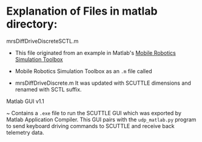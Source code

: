 # Explanation of Files in matlab directory:

mrsDiffDriveDiscreteSCTL.m

- This file originated from an example in Matlab's [Mobile Robotics Simulation Toolbox](https://www.mathworks.com/matlabcentral/fileexchange/66586-mobile-robotics-simulation-toolbox?s_tid=srchtitle)

- Mobile Robotics Simulation Toolbox as an ```.m``` file called

- mrsDiffDriveDiscrete.m  It was updated with SCUTTLE dimensions and renamed with SCTL suffix.

Matlab GUI v1.1

~ Contains a ```.exe``` file to run the SCUTTLE GUI which was exported by Matlab Application Compiler.  This GUI pairs with the ```udp_matlab.py``` program to send keyboard driving commands to SCUTTLE and receive back telemetry data.
